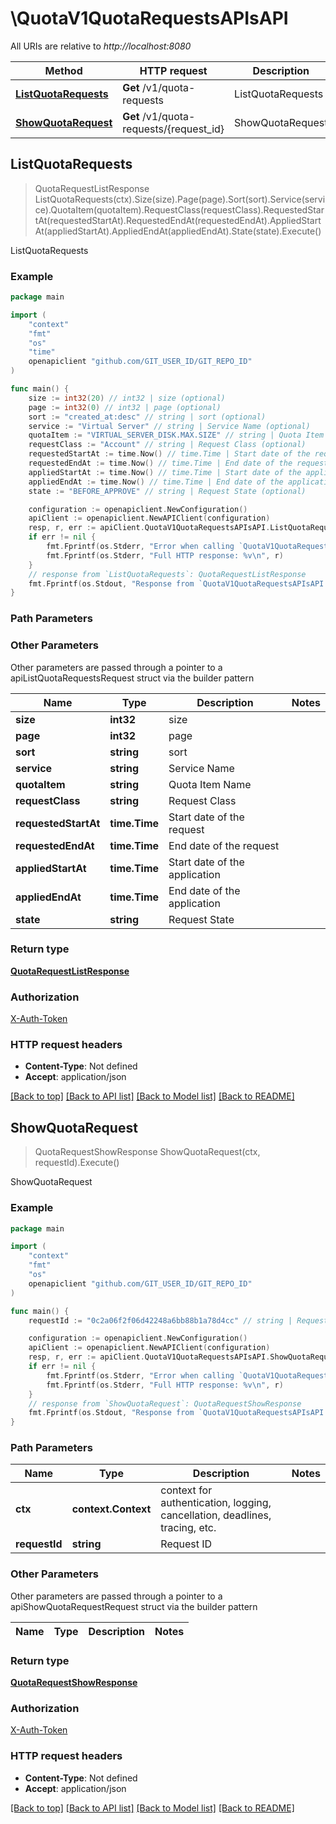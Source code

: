 # \QuotaV1QuotaRequestsAPIsAPI

All URIs are relative to *http://localhost:8080*

Method | HTTP request | Description
------------- | ------------- | -------------
[**ListQuotaRequests**](QuotaV1QuotaRequestsAPIsAPI.md#ListQuotaRequests) | **Get** /v1/quota-requests | ListQuotaRequests
[**ShowQuotaRequest**](QuotaV1QuotaRequestsAPIsAPI.md#ShowQuotaRequest) | **Get** /v1/quota-requests/{request_id} | ShowQuotaRequest



## ListQuotaRequests

> QuotaRequestListResponse ListQuotaRequests(ctx).Size(size).Page(page).Sort(sort).Service(service).QuotaItem(quotaItem).RequestClass(requestClass).RequestedStartAt(requestedStartAt).RequestedEndAt(requestedEndAt).AppliedStartAt(appliedStartAt).AppliedEndAt(appliedEndAt).State(state).Execute()

ListQuotaRequests



### Example

```go
package main

import (
	"context"
	"fmt"
	"os"
    "time"
	openapiclient "github.com/GIT_USER_ID/GIT_REPO_ID"
)

func main() {
	size := int32(20) // int32 | size (optional)
	page := int32(0) // int32 | page (optional)
	sort := "created_at:desc" // string | sort (optional)
	service := "Virtual Server" // string | Service Name (optional)
	quotaItem := "VIRTUAL_SERVER_DISK.MAX.SIZE" // string | Quota Item Name (optional)
	requestClass := "Account" // string | Request Class (optional)
	requestedStartAt := time.Now() // time.Time | Start date of the request (optional)
	requestedEndAt := time.Now() // time.Time | End date of the request (optional)
	appliedStartAt := time.Now() // time.Time | Start date of the application (optional)
	appliedEndAt := time.Now() // time.Time | End date of the application (optional)
	state := "BEFORE_APPROVE" // string | Request State (optional)

	configuration := openapiclient.NewConfiguration()
	apiClient := openapiclient.NewAPIClient(configuration)
	resp, r, err := apiClient.QuotaV1QuotaRequestsAPIsAPI.ListQuotaRequests(context.Background()).Size(size).Page(page).Sort(sort).Service(service).QuotaItem(quotaItem).RequestClass(requestClass).RequestedStartAt(requestedStartAt).RequestedEndAt(requestedEndAt).AppliedStartAt(appliedStartAt).AppliedEndAt(appliedEndAt).State(state).Execute()
	if err != nil {
		fmt.Fprintf(os.Stderr, "Error when calling `QuotaV1QuotaRequestsAPIsAPI.ListQuotaRequests``: %v\n", err)
		fmt.Fprintf(os.Stderr, "Full HTTP response: %v\n", r)
	}
	// response from `ListQuotaRequests`: QuotaRequestListResponse
	fmt.Fprintf(os.Stdout, "Response from `QuotaV1QuotaRequestsAPIsAPI.ListQuotaRequests`: %v\n", resp)
}
```

### Path Parameters



### Other Parameters

Other parameters are passed through a pointer to a apiListQuotaRequestsRequest struct via the builder pattern


Name | Type | Description  | Notes
------------- | ------------- | ------------- | -------------
 **size** | **int32** | size | 
 **page** | **int32** | page | 
 **sort** | **string** | sort | 
 **service** | **string** | Service Name | 
 **quotaItem** | **string** | Quota Item Name | 
 **requestClass** | **string** | Request Class | 
 **requestedStartAt** | **time.Time** | Start date of the request | 
 **requestedEndAt** | **time.Time** | End date of the request | 
 **appliedStartAt** | **time.Time** | Start date of the application | 
 **appliedEndAt** | **time.Time** | End date of the application | 
 **state** | **string** | Request State | 

### Return type

[**QuotaRequestListResponse**](QuotaRequestListResponse.md)

### Authorization

[X-Auth-Token](../README.md#X-Auth-Token)

### HTTP request headers

- **Content-Type**: Not defined
- **Accept**: application/json

[[Back to top]](#) [[Back to API list]](../README.md#documentation-for-api-endpoints)
[[Back to Model list]](../README.md#documentation-for-models)
[[Back to README]](../README.md)


## ShowQuotaRequest

> QuotaRequestShowResponse ShowQuotaRequest(ctx, requestId).Execute()

ShowQuotaRequest



### Example

```go
package main

import (
	"context"
	"fmt"
	"os"
	openapiclient "github.com/GIT_USER_ID/GIT_REPO_ID"
)

func main() {
	requestId := "0c2a06f2f06d42248a6bb88b1a78d4cc" // string | Request ID

	configuration := openapiclient.NewConfiguration()
	apiClient := openapiclient.NewAPIClient(configuration)
	resp, r, err := apiClient.QuotaV1QuotaRequestsAPIsAPI.ShowQuotaRequest(context.Background(), requestId).Execute()
	if err != nil {
		fmt.Fprintf(os.Stderr, "Error when calling `QuotaV1QuotaRequestsAPIsAPI.ShowQuotaRequest``: %v\n", err)
		fmt.Fprintf(os.Stderr, "Full HTTP response: %v\n", r)
	}
	// response from `ShowQuotaRequest`: QuotaRequestShowResponse
	fmt.Fprintf(os.Stdout, "Response from `QuotaV1QuotaRequestsAPIsAPI.ShowQuotaRequest`: %v\n", resp)
}
```

### Path Parameters


Name | Type | Description  | Notes
------------- | ------------- | ------------- | -------------
**ctx** | **context.Context** | context for authentication, logging, cancellation, deadlines, tracing, etc.
**requestId** | **string** | Request ID | 

### Other Parameters

Other parameters are passed through a pointer to a apiShowQuotaRequestRequest struct via the builder pattern


Name | Type | Description  | Notes
------------- | ------------- | ------------- | -------------


### Return type

[**QuotaRequestShowResponse**](QuotaRequestShowResponse.md)

### Authorization

[X-Auth-Token](../README.md#X-Auth-Token)

### HTTP request headers

- **Content-Type**: Not defined
- **Accept**: application/json

[[Back to top]](#) [[Back to API list]](../README.md#documentation-for-api-endpoints)
[[Back to Model list]](../README.md#documentation-for-models)
[[Back to README]](../README.md)

